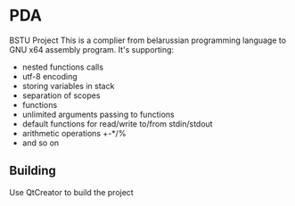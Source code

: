 # PDA
BSTU Project
This is a complier from belarussian programming language to GNU x64 assembly program. It's supporting:
- nested functions calls
- utf-8 encoding
- storing variables in stack
- separation of scopes
- functions
- unlimited arguments passing to functions
- default functions for read/write to/from stdin/stdout
- arithmetic operations +-*/%
- and so on
## Building
  Use QtCreator to build the project
